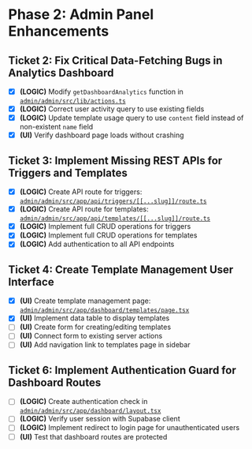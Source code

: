 # Phase 2: Admin Panel Enhancements

## Ticket 2: Fix Critical Data-Fetching Bugs in Analytics Dashboard
- [x] **(LOGIC)** Modify `getDashboardAnalytics` function in [`admin/admin/src/lib/actions.ts`](admin/admin/src/lib/actions.ts)
- [x] **(LOGIC)** Correct user activity query to use existing fields
- [x] **(LOGIC)** Update template usage query to use `content` field instead of non-existent `name` field
- [x] **(UI)** Verify dashboard page loads without crashing

## Ticket 3: Implement Missing REST APIs for Triggers and Templates
- [x] **(LOGIC)** Create API route for triggers: [`admin/admin/src/app/api/triggers/[[...slug]]/route.ts`](admin/admin/src/app/api/triggers/[[...slug]]/route.ts)
- [x] **(LOGIC)** Create API route for templates: [`admin/admin/src/app/api/templates/[[...slug]]/route.ts`](admin/admin/src/app/api/templates/[[...slug]]/route.ts)
- [x] **(LOGIC)** Implement full CRUD operations for triggers
- [x] **(LOGIC)** Implement full CRUD operations for templates
- [x] **(LOGIC)** Add authentication to all API endpoints

## Ticket 4: Create Template Management User Interface
- [x] **(UI)** Create template management page: [`admin/admin/src/app/dashboard/templates/page.tsx`](admin/admin/src/app/dashboard/templates/page.tsx)
- [x] **(UI)** Implement data table to display templates
- [ ] **(UI)** Create form for creating/editing templates
- [ ] **(UI)** Connect form to existing server actions
- [ ] **(UI)** Add navigation link to templates page in sidebar

## Ticket 6: Implement Authentication Guard for Dashboard Routes
- [ ] **(LOGIC)** Create authentication check in [`admin/admin/src/app/dashboard/layout.tsx`](admin/admin/src/app/dashboard/layout.tsx)
- [ ] **(LOGIC)** Verify user session with Supabase client
- [ ] **(LOGIC)** Implement redirect to login page for unauthenticated users
- [ ] **(UI)** Test that dashboard routes are protected